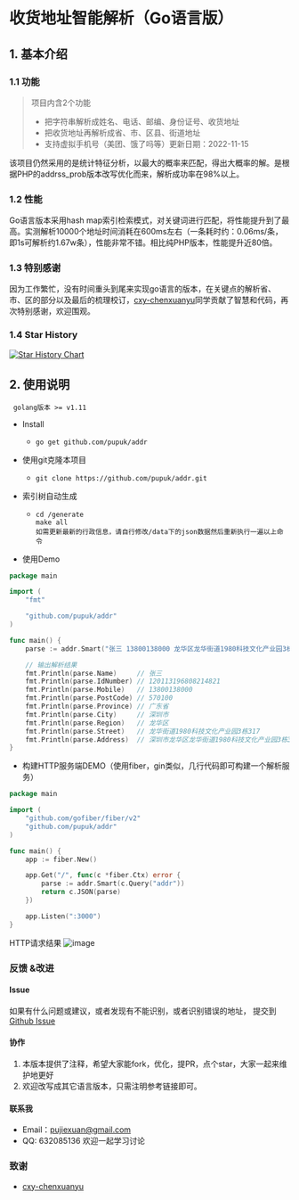 # 收货地址智能解析（Go语言版）

## 1. 基本介绍

### 1.1 功能

> 项目内含2个功能
>
> - 把字符串解析成姓名、电话、邮编、身份证号、收货地址
> - 把收货地址再解析成省、市、区县、街道地址
> - 支持虚拟手机号（美团、饿了吗等）更新日期：2022-11-15

该项目仍然采用的是统计特征分析，以最大的概率来匹配，得出大概率的解。是根据PHP的addrss_prob版本改写优化而来，解析成功率在98%以上。

### 1.2 性能
Go语言版本采用hash map索引检索模式，对关键词进行匹配，将性能提升到了最高。实测解析10000个地址时间消耗在600ms左右（一条耗时约：0.06ms/条，即1s可解析约1.67w条），性能非常不错。相比纯PHP版本，性能提升近80倍。

### 1.3 特别感谢
 因为工作繁忙，没有时间重头到尾来实现go语言的版本，在关键点的解析省、市、区的部分以及最后的梳理校订，[cxy-chenxuanyu](https://github.com/cxy-chenxuanyu)同学贡献了智慧和代码，再次特别感谢，欢迎围观。

### 1.4 Star History
[![Star History Chart](https://api.star-history.com/svg?repos=pupuk/addr&type=Date)](https://star-history.com/#pupuk/addr&Date)

## 2. 使用说明

```
 golang版本 >= v1.11
```

- Install

  - ```git
    go get github.com/pupuk/addr
    ```

- 使用git克隆本项目

  - ```git
    git clone https://github.com/pupuk/addr.git
    ```

- 索引树自动生成

  - ```shell-script
    cd /generate
    make all
    如需更新最新的行政信息，请自行修改/data下的json数据然后重新执行一遍以上命令
    ```
  
- 使用Demo
```go
package main

import (
	"fmt"

	"github.com/pupuk/addr"
)

func main() {
	parse := addr.Smart("张三 13800138000 龙华区龙华街道1980科技文化产业园3栋308 身份证120113196808214821")

	// 输出解析结果
	fmt.Println(parse.Name)     // 张三
	fmt.Println(parse.IdNumber) // 120113196808214821
	fmt.Println(parse.Mobile)   // 13800138000
	fmt.Println(parse.PostCode) // 570100
	fmt.Println(parse.Province) // 广东省
	fmt.Println(parse.City)     // 深圳市
	fmt.Println(parse.Region)   // 龙华区
	fmt.Println(parse.Street)   // 龙华街道1980科技文化产业园3栋317
	fmt.Println(parse.Address)  // 深圳市龙华区龙华街道1980科技文化产业园3栋317
}

```

- 构建HTTP服务端DEMO（使用fiber，gin类似，几行代码即可构建一个解析服务）
```go
package main

import (
	"github.com/gofiber/fiber/v2"
	"github.com/pupuk/addr"
)

func main() {
	app := fiber.New()

	app.Get("/", func(c *fiber.Ctx) error {
		parse := addr.Smart(c.Query("addr"))
		return c.JSON(parse)
	})

	app.Listen(":3000")
}

```
HTTP请求结果
![image](https://user-images.githubusercontent.com/7934974/184922637-9d909cc2-fa47-45aa-8297-0ea69495f215.png)


### 反馈 &改进
#### Issue
如果有什么问题或建议，或者发现有不能识别，或者识别错误的地址，
提交到[Github Issue](https://github.com/pupuk/addr/issues)

#### 协作            
1. 本版本提供了注释，希望大家能fork，优化，提PR，点个star，大家一起来维护地更好
2. 欢迎改写成其它语言版本，只需注明参考链接即可。

#### 联系我
* Email：pujiexuan@gmail.com
* QQ: 632085136 欢迎一起学习讨论

### 致谢
* [cxy-chenxuanyu](https://github.com/cxy-chenxuanyu)
